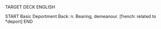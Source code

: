 TARGET DECK
ENGLISH

START
Basic
Deportment
Back: n. Bearing, demeanour. [french: related to *deport]
END
